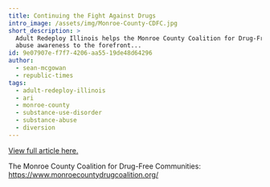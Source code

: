 ```yaml
---
title: Continuing the Fight Against Drugs
intro_image: /assets/img/Monroe-County-CDFC.jpg
short_description: >
  Adult Redeploy Illinois helps the Monroe County Coalition for Drug-Free Communities bring substance
  abuse awareness to the forefront...
id: 9e07907e-f7f7-4206-aa55-19de48d64296
author:
  - sean-mcgowan
  - republic-times
tags:
  - adult-redeploy-illinois
  - ari
  - monroe-county
  - substance-use-disorder
  - substance-abuse
  - diversion
---
```

[View full article here.](http://www.republictimes.net/continuing-the-fight-against-drugs/)

The Monroe County Coalition for Drug-Free Communities:  https://www.monroecountydrugcoalition.org/ 